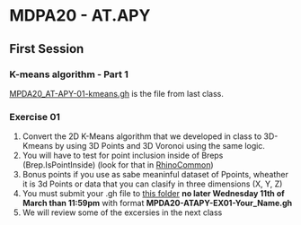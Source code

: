 # MDPA20 - AT.APY 
## First Session

### K-means algorithm - Part 1

[MPDA20_AT-APY-01-kmeans.gh](https://github.com/dadandroid/MPDA20/blob/master/AT.APY/Session01/MPDA20_AT-APY-01-kmeans.gh) is the file from last class. 

### Exercise 01
1. Convert the 2D K-Means algorithm that we developed in class to 3D-Kmeans by using 3D Points and 3D Voronoi using the same logic.
2. You will have to test for point inclusion inside of Breps (Brep.IsPointInside) (look for that in [RhinoCommon](https://developer.rhino3d.com/api/RhinoCommon/html/N_Rhino.htm))
3. Bonus points if you use as sabe meaninful dataset of Ppoints, wheather it is 3d Points or data that you can clasify in three dimensions (X, Y, Z)
4. You must submit your .gh file to [this folder](https://drive.google.com/drive/folders/1mVgtUDy_sFaDpY4U_36OEmcNLzg4xOlp?usp=sharing) **no later Wednesday 11th of March than 11:59pm** with format __MPDA20-ATAPY-EX01-Your_Name.gh__ 
5. We will review some of the excersies in the next class
